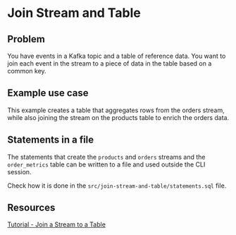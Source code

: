 # Join Stream and Table

## Problem

You have events in a Kafka topic and a table of reference data. You want to join each event in the stream to a piece of data in the table based on a common key.

## Example use case

This example creates a table that aggregates rows from the orders stream, while also joining the stream on the products table to enrich the orders data.

## Statements in a file

The statements that create the `products` and `orders` streams and the `order_metrics` table can be written to a file and used outside the CLI session.

Check how it is done in the `src/join-stream-and-table/statements.sql` file.

## Resources

[Tutorial - Join a Stream to a Table](https://kafka-tutorials.confluent.io/join-a-stream-to-a-table/ksql.html)
